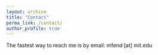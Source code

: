 ```yaml
---
layout: archive
title: "Contact"
perma_link: /contact/
author_profile: true
---
```


The fastest way to reach me is by email: mfend [at] mit.edu
